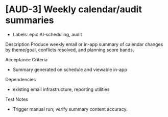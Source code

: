 # [AUD-3] Weekly calendar/audit summaries

- Labels: epic:AI-scheduling, audit

Description
Produce weekly email or in-app summary of calendar changes by theme/goal, conflicts resolved, and planning score bands.

Acceptance Criteria
- Summary generated on schedule and viewable in-app

Dependencies
- existing email infrastructure, reporting utilities

Test Notes
- Trigger manual run; verify summary content accuracy.
